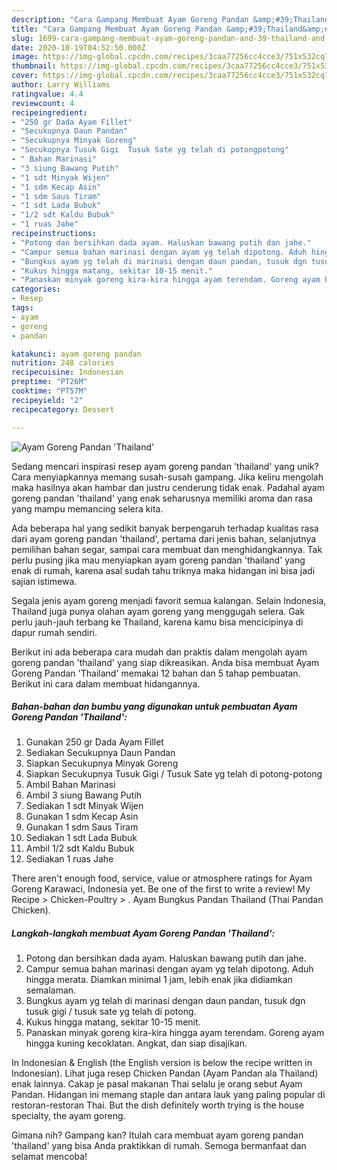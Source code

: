 ```yaml
---
description: "Cara Gampang Membuat Ayam Goreng Pandan &amp;#39;Thailand&amp;#39;, Bisa Manjain Lidah"
title: "Cara Gampang Membuat Ayam Goreng Pandan &amp;#39;Thailand&amp;#39;, Bisa Manjain Lidah"
slug: 1699-cara-gampang-membuat-ayam-goreng-pandan-and-39-thailand-and-39-bisa-manjain-lidah
date: 2020-10-19T04:52:50.000Z
image: https://img-global.cpcdn.com/recipes/3caa77256cc4cce3/751x532cq70/ayam-goreng-pandan-thailand-foto-resep-utama.jpg
thumbnail: https://img-global.cpcdn.com/recipes/3caa77256cc4cce3/751x532cq70/ayam-goreng-pandan-thailand-foto-resep-utama.jpg
cover: https://img-global.cpcdn.com/recipes/3caa77256cc4cce3/751x532cq70/ayam-goreng-pandan-thailand-foto-resep-utama.jpg
author: Larry Williams
ratingvalue: 4.4
reviewcount: 4
recipeingredient:
- "250 gr Dada Ayam Fillet"
- "Secukupnya Daun Pandan"
- "Secukupnya Minyak Goreng"
- "Secukupnya Tusuk Gigi  Tusuk Sate yg telah di potongpotong"
- " Bahan Marinasi"
- "3 siung Bawang Putih"
- "1 sdt Minyak Wijen"
- "1 sdm Kecap Asin"
- "1 sdm Saus Tiram"
- "1 sdt Lada Bubuk"
- "1/2 sdt Kaldu Bubuk"
- "1 ruas Jahe"
recipeinstructions:
- "Potong dan bersihkan dada ayam. Haluskan bawang putih dan jahe."
- "Campur semua bahan marinasi dengan ayam yg telah dipotong. Aduh hingga merata. Diamkan minimal 1 jam, lebih enak jika didiamkan semalaman."
- "Bungkus ayam yg telah di marinasi dengan daun pandan, tusuk dgn tusuk gigi / tusuk sate yg telah di potong."
- "Kukus hingga matang, sekitar 10-15 menit."
- "Panaskan minyak goreng kira-kira hingga ayam terendam. Goreng ayam hingga kuning kecoklatan. Angkat, dan siap disajikan."
categories:
- Resep
tags:
- ayam
- goreng
- pandan

katakunci: ayam goreng pandan 
nutrition: 248 calories
recipecuisine: Indonesian
preptime: "PT26M"
cooktime: "PT57M"
recipeyield: "2"
recipecategory: Dessert

---
```



![Ayam Goreng Pandan &#39;Thailand&#39;](https://img-global.cpcdn.com/recipes/3caa77256cc4cce3/751x532cq70/ayam-goreng-pandan-thailand-foto-resep-utama.jpg)

Sedang mencari inspirasi resep ayam goreng pandan &#39;thailand&#39; yang unik? Cara menyiapkannya memang susah-susah gampang. Jika keliru mengolah maka hasilnya akan hambar dan justru cenderung tidak enak. Padahal ayam goreng pandan &#39;thailand&#39; yang enak seharusnya memiliki aroma dan rasa yang mampu memancing selera kita.

Ada beberapa hal yang sedikit banyak berpengaruh terhadap kualitas rasa dari ayam goreng pandan &#39;thailand&#39;, pertama dari jenis bahan, selanjutnya pemilihan bahan segar, sampai cara membuat dan menghidangkannya. Tak perlu pusing jika mau menyiapkan ayam goreng pandan &#39;thailand&#39; yang enak di rumah, karena asal sudah tahu triknya maka hidangan ini bisa jadi sajian istimewa.

Segala jenis ayam goreng menjadi favorit semua kalangan. Selain Indonesia, Thailand juga punya olahan ayam goreng yang menggugah selera. Gak perlu jauh-jauh terbang ke Thailand, karena kamu bisa mencicipinya di dapur rumah sendiri.


Berikut ini ada beberapa cara mudah dan praktis dalam mengolah ayam goreng pandan &#39;thailand&#39; yang siap dikreasikan. Anda bisa membuat Ayam Goreng Pandan &#39;Thailand&#39; memakai 12 bahan dan 5 tahap pembuatan. Berikut ini cara dalam membuat hidangannya.

<!--inarticleads1-->

##### Bahan-bahan dan bumbu yang digunakan untuk pembuatan Ayam Goreng Pandan &#39;Thailand&#39;:

1. Gunakan 250 gr Dada Ayam Fillet
1. Sediakan Secukupnya Daun Pandan
1. Siapkan Secukupnya Minyak Goreng
1. Siapkan Secukupnya Tusuk Gigi / Tusuk Sate yg telah di potong-potong
1. Ambil  Bahan Marinasi
1. Ambil 3 siung Bawang Putih
1. Sediakan 1 sdt Minyak Wijen
1. Gunakan 1 sdm Kecap Asin
1. Gunakan 1 sdm Saus Tiram
1. Sediakan 1 sdt Lada Bubuk
1. Ambil 1/2 sdt Kaldu Bubuk
1. Sediakan 1 ruas Jahe


There aren&#39;t enough food, service, value or atmosphere ratings for Ayam Goreng Karawaci, Indonesia yet. Be one of the first to write a review! My Recipe‎ &gt; ‎Chicken-Poultry‎ &gt; ‎. Ayam Bungkus Pandan Thailand (Thai Pandan Chicken). 

<!--inarticleads2-->

##### Langkah-langkah membuat Ayam Goreng Pandan &#39;Thailand&#39;:

1. Potong dan bersihkan dada ayam. Haluskan bawang putih dan jahe.
1. Campur semua bahan marinasi dengan ayam yg telah dipotong. Aduh hingga merata. Diamkan minimal 1 jam, lebih enak jika didiamkan semalaman.
1. Bungkus ayam yg telah di marinasi dengan daun pandan, tusuk dgn tusuk gigi / tusuk sate yg telah di potong.
1. Kukus hingga matang, sekitar 10-15 menit.
1. Panaskan minyak goreng kira-kira hingga ayam terendam. Goreng ayam hingga kuning kecoklatan. Angkat, dan siap disajikan.


In Indonesian &amp; English (the English version is below the recipe written in Indonesian). Lihat juga resep Chicken Pandan (Ayam Pandan ala Thailand) enak lainnya. Cakap je pasal makanan Thai selalu je orang sebut Ayam Pandan. Hidangan ini memang staple dan antara lauk yang paling popular di restoran-restoran Thai. But the dish definitely worth trying is the house specialty, the ayam goreng. 

Gimana nih? Gampang kan? Itulah cara membuat ayam goreng pandan &#39;thailand&#39; yang bisa Anda praktikkan di rumah. Semoga bermanfaat dan selamat mencoba!
